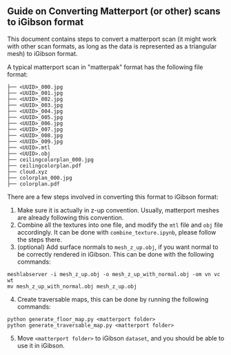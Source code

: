 ## Guide on Converting Matterport (or other) scans to iGibson format

This document contains steps to convert a matterport scan (it might work with other scan formats, as long as the data is represented as a 
triangular mesh) to iGibson format.

A typical matterport scan in "matterpak" format has the following file format:
```
├── <UUID>_000.jpg
├── <UUID>_001.jpg
├── <UUID>_002.jpg
├── <UUID>_003.jpg
├── <UUID>_004.jpg
├── <UUID>_005.jpg
├── <UUID>_006.jpg
├── <UUID>_007.jpg
├── <UUID>_008.jpg
├── <UUID>_009.jpg
├── <UUID>.mtl
├── <UUID>.obj
├── ceilingcolorplan_000.jpg
├── ceilingcolorplan.pdf
├── cloud.xyz
├── colorplan_000.jpg
├── colorplan.pdf
```
There are a few steps involved in converting this format to iGibson format:
1. Make sure it is actually in z-up convention. Usually, matterport meshes are already
following this convention. 
2. Combine all the textures into one file, and modify the `mtl` file and `obj` file accordingly. It can be done with `combine_texture.ipynb`, please follow the steps there. 
3. (optional) Add surface normals to `mesh_z_up.obj`, if you want normal to be correctly rendered in iGibson. This can be done with the following commands:
```
meshlabserver -i mesh_z_up.obj -o mesh_z_up_with_normal.obj -om vn vc wt 
mv mesh_z_up_with_normal.obj mesh_z_up.obj
```
4. Create traversable maps, this can be done by running the following commands:

```
python generate_floor_map.py <matterport folder>
python generate_traversable_map.py <matterport folder>

```
5. Move `<matterport folder>` to iGibson `dataset`, and you should be able to use it in iGibson.
